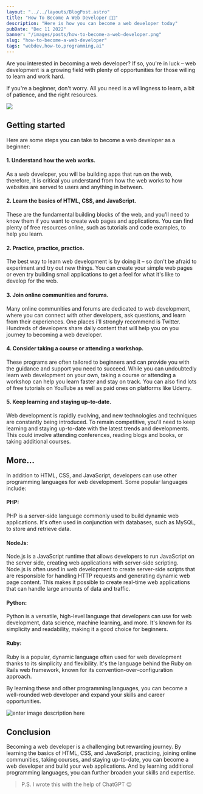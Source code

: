 ```yaml
---
layout: "../../layouts/BlogPost.astro"
title: "How To Become A Web Developer 👨‍💻"
description: "Here is how you can become a web developer today"
pubDate: "Dec 11 2022"
banner: "/images/posts/how-to-become-a-web-developer.png"
slug: "how-to-become-a-web-developer"
tags: "webdev,how-to,programming,ai"
---
```


Are you interested in becoming a web developer? If so, you're in luck – web development is a growing field with plenty of opportunities for those willing to learn and work hard.

If you're a beginner, don't worry. All you need is a willingness to learn, a bit of patience, and the right resources.

![](https://res.cloudinary.com/follio/image/upload/v1670776218/bohekpecbwfybndhulsc.jpg)

## Getting started

Here are some steps you can take to become a web developer as a beginner:

#### 1. Understand how the web works.

As a web developer, you will be building apps that run on the web, therefore, it is critical you understand from how the web works to how websites are served to users and anything in between.

#### 2. Learn the basics of HTML, CSS, and JavaScript.

These are the fundamental building blocks of the web, and you'll need to know them if you want to create web pages and applications. You can find plenty of free resources online, such as tutorials and code examples, to help you learn.

#### 2. Practice, practice, practice.

The best way to learn web development is by doing it – so don't be afraid to experiment and try out new things. You can create your simple web pages or even try building small applications to get a feel for what it's like to develop for the web.

#### 3. Join online communities and forums.

Many online communities and forums are dedicated to web development, where you can connect with other developers, ask questions, and learn from their experiences. One places i'll strongly recommend is Twitter. Hundreds of developers share daily content that will help you on you journey to becoming a web developer.

#### 4. Consider taking a course or attending a workshop.

These programs are often tailored to beginners and can provide you with the guidance and support you need to succeed. While you can undoubtedly learn web development on your own, taking a course or attending a workshop can help you learn faster and stay on track. You can also find lots of free tutorials on YouTube as well as paid ones on platforms like Udemy.

#### 5. Keep learning and staying up-to-date.

Web development is rapidly evolving, and new technologies and techniques are constantly being introduced. To remain competitive, you'll need to keep learning and staying up-to-date with the latest trends and developments. This could involve attending conferences, reading blogs and books, or taking additional courses.

## More...

In addition to HTML, CSS, and JavaScript, developers can use other programming languages for web development. Some popular languages include:

#### **PHP**:

PHP is a server-side language commonly used to build dynamic web applications. It's often used in conjunction with databases, such as MySQL, to store and retrieve data.

#### **NodeJs**:

Node.js is a JavaScript runtime that allows developers to run JavaScript on the server side, creating web applications with server-side scripting. Node.js is often used in web development to create server-side scripts that are responsible for handling HTTP requests and generating dynamic web page content. This makes it possible to create real-time web applications that can handle large amounts of data and traffic.

#### **Python:**

Python is a versatile, high-level language that developers can use for web development, data science, machine learning, and more. It's known for its simplicity and readability, making it a good choice for beginners.

#### **Ruby:**

Ruby is a popular, dynamic language often used for web development thanks to its simplicity and flexibility. It's the language behind the Ruby on Rails web framework, known for its convention-over-configuration approach.

By learning these and other programming languages, you can become a well-rounded web developer and expand your skills and career opportunities.

![enter image description here](https://res.cloudinary.com/follio/image/upload/v1670775594/nyroolcolrsqsro1mlyw.png)

## Conclusion

Becoming a web developer is a challenging but rewarding journey. By learning the basics of HTML, CSS, and JavaScript, practicing, joining online communities, taking courses, and staying up-to-date, you can become a web developer and build your web applications. And by learning additional programming languages, you can further broaden your skills and expertise.

> P.S. I wrote this with the help of ChatGPT 😉
